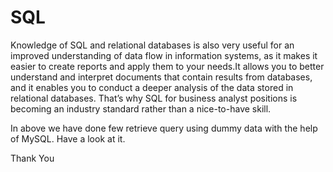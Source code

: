 # SQL


Knowledge of SQL and relational databases is also very useful for an improved understanding of data flow in information systems, as it makes it easier to create reports and apply them to your needs.It allows you to better understand and interpret documents that contain results from databases, and it enables you to conduct a deeper analysis of the data stored in relational databases. That’s why SQL for business analyst positions is becoming an industry standard rather than a nice-to-have skill. 

In above we have done few retrieve query using dummy data with the help of MySQL. Have a look at it.


Thank You
